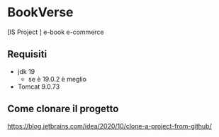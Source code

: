 # BookVerse
[IS Project ] e-book e-commerce

## Requisiti

- jdk 19
  - se è 19.0.2 è meglio
- Tomcat 9.0.73

## Come clonare il progetto

https://blog.jetbrains.com/idea/2020/10/clone-a-project-from-github/

